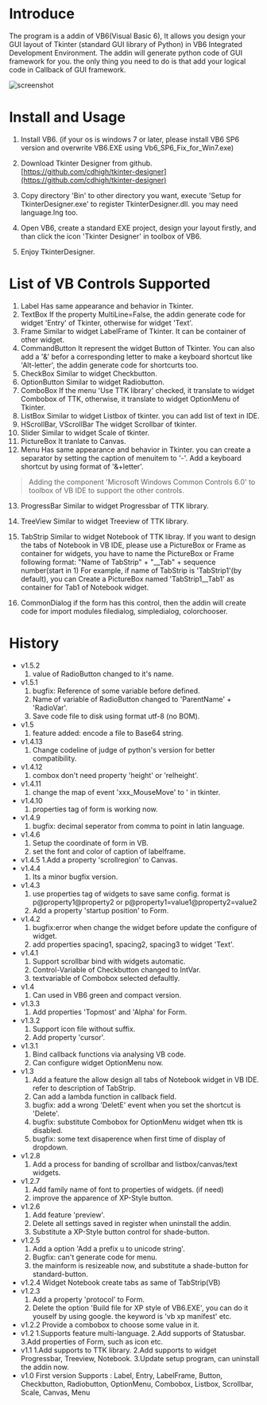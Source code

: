 # Introduce
The program is a addin of VB6(Visual Basic 6), It allows you design your GUI layout of Tkinter (standard GUI library of Python) in VB6 Integrated Development Environment.
The addin will generate python code of GUI framework for you. the only thing you need to do is that add your logical code in Callback of GUI framework.

![screenshot](https://raw.githubusercontent.com/cdhigh/tkinter-designer/master/Setup/Screenshots/TkinterDesigner_ScrPrnt_EN.JPG)

# Install and Usage
1. Install VB6.
    (if your os is windows 7 or later, please install VB6 SP6 version and 
    overwrite VB6.EXE using Vb6_SP6_Fix_for_Win7.exe)
    
2. Download Tkinter Designer from github.
    [https://github.com/cdhigh/tkinter-designer](https://github.com/cdhigh/tkinter-designer)
    
3. Copy directory 'Bin' to other directory you want, execute 'Setup for TkinterDesigner.exe' to register TkinterDesigner.dll. you may need language.lng too.

4. Open VB6, create a standard EXE project, design your layout firstly,
    and than click the icon 'Tkinter Designer' in toolbox of VB6.
    
5. Enjoy TkinterDesigner.

# List of VB Controls Supported
1. Label
    Has same appearance and behavior in Tkinter.
2. TextBox
    If the property MultiLine=False, the addin generate code for widget
    'Entry' of Tkinter, otherwise for widget 'Text'.
3. Frame
    Similar to widget LabelFrame of Tkinter. It can be container of other
    widget.
4. CommandButton
    It represent the widget Button of Tkinter.
    You can also add a '&' befor a corresponding letter to make a keyboard
    shortcut like 'Alt-letter', the addin generate code for shortcurts too.
5. CheckBox
    Similar to widget Checkbutton.
6. OptionButton
    Similar to widget Radiobutton.
7. ComboBox
    If the menu 'Use TTK library' checked, it translate to widget Combobox
    of TTK, otherwise, it translate to widget OptionMenu of Tkinter.
8. ListBox
    Similar to widget Listbox of tkinter. you can add list of text in IDE.
9. HScrollBar, VScrollBar
    The widget Scrollbar of tkinter.
10. Slider
    Similar to widget Scale of tkinter.
11. PictureBox
    It tranlate to Canvas.
12. Menu
    Has same appearance and behavior in Tkinter.
    you can create a separator by setting the caption of menuitem to '-'.
    Add a keyboard shortcut by using format of '&+letter'.
    
> Adding the component 'Microsoft Windows Common Controls 6.0' to toolbox of VB IDE to support the other controls.

13. ProgressBar
    Similar to widget Progressbar of TTK library.
14. TreeView
    Similar to widget Treeview of TTK library.
15. TabStrip
    Similar to widget Notebook of TTK libray.
    If you want to design the tabs of Notebook in VB IDE, please use a
    PictureBox or Frame as container for widgets, you have to name the 
    PictureBox or Frame following format:
    "Name of TabStrip" + "\__Tab" + sequence number(start in 1)
    For example, if name of TabStrip is 'TabStrip1'(by default), you can
    Create a PictureBox named 'TabStrip1\__Tab1' as container for Tab1 of 
    Notebook widget.

16. CommonDialog
    if the form has this control, then the addin will create code for 
    import modules filedialog, simpledialog, colorchooser.    

# History
* v1.5.2
    1. value of RadioButton changed to it's name.
* v1.5.1
    1. bugfix: Reference of some variable before defined. 
    2. Name of variable of RadioButton changed to 'ParentName' + 'RadioVar'.
    3. Save code file to disk using format utf-8 (no BOM).
* v1.5
    1. feature added: encode a file to Base64 string.
* v1.4.13
    1. Change codeline of judge of python's version for better compatibility.
* v1.4.12
    1. combox don't need property 'height' or 'relheight'.
* v1.4.11
    1. change the map of event 'xxx_MouseMove' to '<Motin> in tkinter.
* v1.4.10
    1. properties tag of form is working now.
* v1.4.9
    1. bugfix: decimal seperator from comma to point in latin language.
* v1.4.6
    1. Setup the coordinate of form in VB.
    2. set the font and color of caption of labelframe.
* v1.4.5
    1.Add a property 'scrollregion' to Canvas.
* v1.4.4
    1. Its a minor bugfix version.
* v1.4.3
    1. use properties tag of widgets to save same config. format is 
       p@property1@property2 or p@property1=value1@property2=value2
    2. Add a property 'startup position' to Form.
* v1.4.2
    1. bugfix:error when change the widget before update the configure of 
       widget.
    2. add properties spacing1, spacing2, spacing3 to widget 'Text'.
* v1.4.1
    1. Support scrollbar bind with widgets automatic.
    2. Control-Variable of Checkbutton changed to IntVar.
    3. textvariable of Combobox selected defaultly.
* v1.4
    1. Can used in VB6 green and compact version.
* v1.3.3
    1. Add properties 'Topmost' and 'Alpha' for Form.
* v1.3.2
    1. Support icon file without suffix.
    2. Add property 'cursor'.
* v1.3.1
    1. Bind callback functions via analysing VB code.
    2. Can configure widget OptionMenu now.
* v1.3
    1. Add a feature the allow design all tabs of Notebook widget in VB IDE.
       refer to description of TabStrip.
    2. Can add a lambda function in callback field.
    3. bugfix: add a wrong 'DeletE' event when you set the shortcut is 'Delete'.
    4. bugfix: substitute Combobox for OptionMenu widget when ttk is disabled.
    5. bugfix: some text disaperence when first time of display of dropdown.
* v1.2.8
    1. Add a process for banding of scrollbar and listbox/canvas/text widgets.
* v1.2.7
    1. Add family name of font to properties of widgets. (if need)
    2. improve the apparence of XP-Style button.
* v1.2.6
    1. Add feature 'preview'.
    2. Delete all settings saved in register when uninstall the addin.
    3. Substitute a XP-Style button control for shade-button.
* v1.2.5
    1. Add a option 'Add a prefix u to unicode string'.
    2. Bugfix: can't generate code for menu.
    3. the mainform is resizeable now, and substitute a shade-button for standard-button.
* v1.2.4
    Widget Notebook create tabs as same of TabStrip(VB)
* v1.2.3
    1. Add a property 'protocol' to Form.
    2. Delete the option 'Build file for XP style of VB6.EXE', you can do it
       youself by using google. the keyword is 'vb xp manifest' etc.
* v1.2.2
    Provide a combobox to choose some value in it.
* v1.2
    1.Supports feature multi-language.
    2.Add supports of Statusbar.
    3.Add properties of Form, such as icon etc.
* v1.1
    1.Add supports to TTK library.
    2.Add supports to widget Progressbar, Treeview, Notebook.
    3.Update setup program, can uninstall the addin now.
* v1.0 First version
    Supports : Label, Entry, LabelFrame, Button, Checkbutton, Radiobutton,
    OptionMenu, Combobox, Listbox, Scrollbar, Scale, Canvas, Menu

